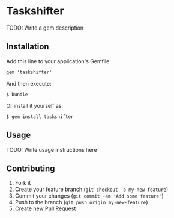 # Taskshifter

TODO: Write a gem description

## Installation

Add this line to your application's Gemfile:

    gem 'taskshifter'

And then execute:

    $ bundle

Or install it yourself as:

    $ gem install taskshifter

## Usage

TODO: Write usage instructions here

## Contributing

1. Fork it
2. Create your feature branch (`git checkout -b my-new-feature`)
3. Commit your changes (`git commit -am 'Add some feature'`)
4. Push to the branch (`git push origin my-new-feature`)
5. Create new Pull Request
